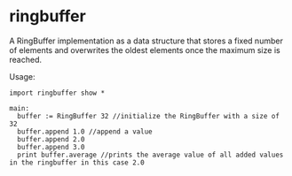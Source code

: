 # ringbuffer
A RingBuffer implementation as a data structure that stores a fixed number of elements and overwrites the oldest elements once the maximum size is reached.

Usage:
```
import ringbuffer show *

main: 
  buffer := RingBuffer 32 //initialize the RingBuffer with a size of 32
  buffer.append 1.0 //append a value
  buffer.append 2.0
  buffer.append 3.0 
  print buffer.average //prints the average value of all added values in the ringbuffer in this case 2.0
```
